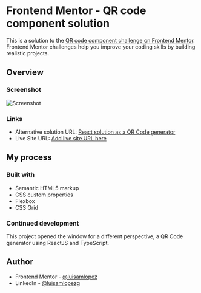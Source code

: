 # Frontend Mentor - QR code component solution

This is a solution to the [QR code component challenge on Frontend Mentor](https://www.frontendmentor.io/challenges/qr-code-component-iux_sIO_H). Frontend Mentor challenges help you improve your coding skills by building realistic projects.

## Overview

### Screenshot

![Screenshot](./screenshot.png)

### Links

- Alternative solution URL: [React solution as a QR Code generator](https://your-solution-url.com)
- Live Site URL: [Add live site URL here](https://your-live-site-url.com)

## My process

### Built with

- Semantic HTML5 markup
- CSS custom properties
- Flexbox
- CSS Grid

### Continued development

This project opened the window for a different perspective, a QR Code generator using ReactJS and TypeScript.

## Author

- Frontend Mentor - [@luisamlopez](https://www.frontendmentor.io/profile/luisamlopez)
- LinkedIn - [@luisamlopezg](https://www.linkedin.com/in/luisamlopezg/?locale=en_US)
